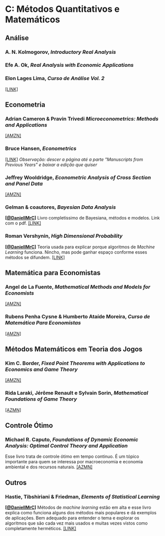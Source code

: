 # C: Métodos Quantitativos e Matemáticos

## Análise

### A. N. Kolmogorov, *Introductory Real Analysis*

### Efe A. Ok, *Real Analysis with Economic Applications*

### Elon Lages Lima, *Curso de Análise Vol. 2*

[[LINK]](https://loja.sbm.org.br/index.php/curso-de-analise-vol-2.html)

## Econometria

### Adrian Cameron & Pravin Trivedi *Microeconometrics: Methods and Applications*

[[AMZN]](https://www.amazon.com.br/Microeconometrics-Applications-Adrian-Colin-Cameron/dp/0521848059)

### Bruce Hansen, *Econometrics*

[[LINK]](https://www.ssc.wisc.edu/~bhansen/econometrics/) *Observação: descer a página até a parte "Manuscripts from Previous Years" e baixar a edição que quiser*

### Jeffrey Wooldridge, *Econometric Analysis of Cross Section and Panel Data*

[[AMZN]](https://www.amazon.com.br/Econometric-Analysis-Cross-Section-English-ebook/dp/B007CNRAHY/)

### Gelman & coautores, *Bayesian Data Analysis*

**[[@DaniellMrC](https://twitter.com/DaniellMrC)]** Livro completissimo de Bayesiana, métodos e modelos. Link com o pdf. [[LINK]](http://www.stat.columbia.edu/~gelman/book/)

### Roman Vershynin, *High Dimensional Probability*

**[[@DaniellMrC](https://twitter.com/DaniellMrC)]** Teoria usada para explicar porque algoritmos de *Machine Learning* funciona. Nincho, mas pode ganhar espaço conforme esses métodos se difundem. [[LINK]](https://www.math.uci.edu/~rvershyn/)

## Matemática para Economistas

### Angel de La Fuente, *Mathematical Methods and Models for Economists*

[[AMZN]](https://www.amazon.com.br/Mathematical-Methods-Models-Economists-Fuente/dp/0521585295)

### Rubens Penha Cysne & Humberto Ataíde Moreira, *Curso de Matemática Para Economistas*

[[AMZN]](https://www.amazon.com.br/Curso-Matem%C3%A1tica-Economistas-Rubens-Penha/dp/8522426996)

## Métodos Matemáticos em Teoria dos Jogos


### Kim C. Border, *Fixed Point Theorems with Applications to Economics and Game Theory*
[[AMZN]](https://www.amazon.com.br/Fixed-Theorems-Applications-Economics-Theory/dp/0521388082/)

### Rida Laraki, Jérôme Renault e Sylvain Sorin, *Mathematical Foundations of Game Theory*
[[AZMN]](https://www.amazon.com.br/Mathematical-Foundations-Game-Theory-Laraki/dp/3030266451)


## Controle Ótimo

### Michael R. Caputo, *Foundations of Dynamic Economic Analysis: Optimal Control Theory and Application*
Esse livro trata de controle ótimo em tempo continuo. É um tópico importante para quem se interessa por macroeconomia e economia ambiental e dos recursos naturais. [[AZMN]](https://www.amazon.com/Foundations-Dynamic-Economic-Analysis-Applications/dp/0521603684)

## Outros

### Hastie, Tibshiriani & Friedman, *Elements of Statistical Learning*

**[[@DaniellMrC](https://twitter.com/DaniellMrC)]** Métodos de _machine learning_ estão em alta e esse livro explica como funciona alguns dos métodos mais populares e dá exemplos de aplicações. Bem adequado para entender o tema e explorar os algoritmos que são cada vez mais usados e muitas vezes vistos como completamente herméticos. [[LINK]](https://web.stanford.edu/~hastie/ElemStatLearn/)
